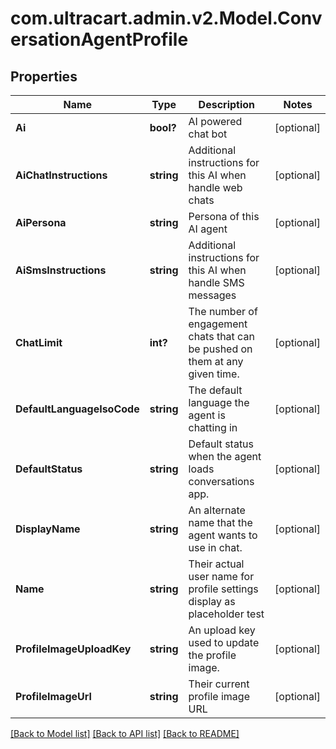 # com.ultracart.admin.v2.Model.ConversationAgentProfile
## Properties

Name | Type | Description | Notes
------------ | ------------- | ------------- | -------------
**Ai** | **bool?** | AI powered chat bot | [optional] 
**AiChatInstructions** | **string** | Additional instructions for this AI when handle web chats | [optional] 
**AiPersona** | **string** | Persona of this AI agent | [optional] 
**AiSmsInstructions** | **string** | Additional instructions for this AI when handle SMS messages | [optional] 
**ChatLimit** | **int?** | The number of engagement chats that can be pushed on them at any given time. | [optional] 
**DefaultLanguageIsoCode** | **string** | The default language the agent is chatting in | [optional] 
**DefaultStatus** | **string** | Default status when the agent loads conversations app. | [optional] 
**DisplayName** | **string** | An alternate name that the agent wants to use in chat. | [optional] 
**Name** | **string** | Their actual user name for profile settings display as placeholder test | [optional] 
**ProfileImageUploadKey** | **string** | An upload key used to update the profile image. | [optional] 
**ProfileImageUrl** | **string** | Their current profile image URL | [optional] 


[[Back to Model list]](../README.md#documentation-for-models) [[Back to API list]](../README.md#documentation-for-api-endpoints) [[Back to README]](../README.md)

